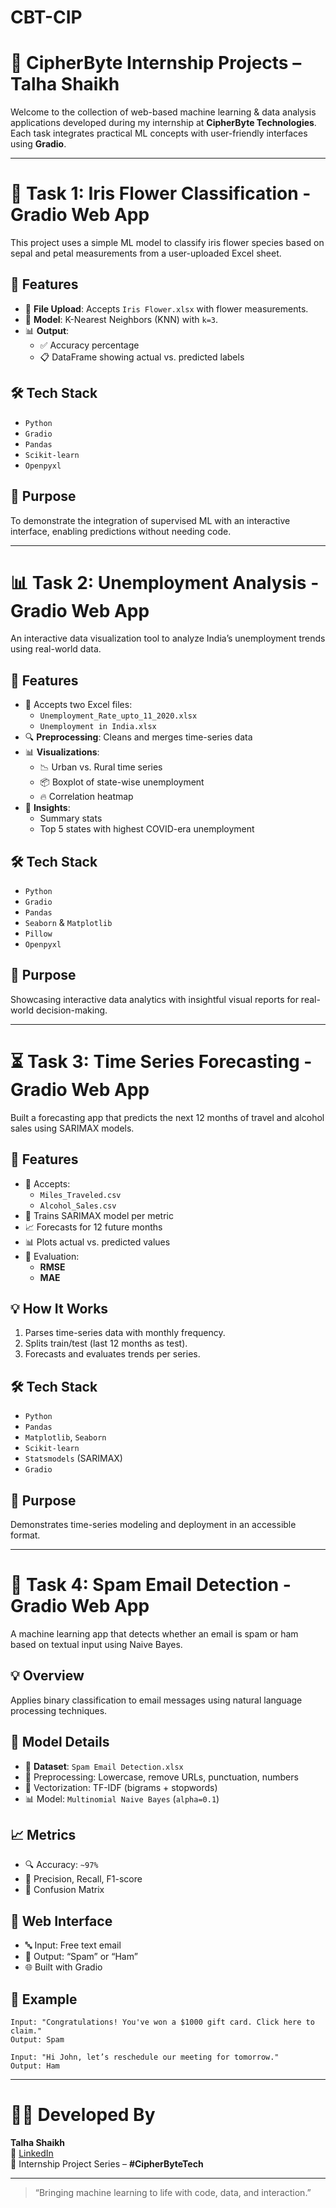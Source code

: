 # CBT-CIP

# 🧠 CipherByte Internship Projects – Talha Shaikh

Welcome to the collection of web-based machine learning & data analysis applications developed during my internship at **CipherByte Technologies**. Each task integrates practical ML concepts with user-friendly interfaces using **Gradio**.

---

# 🌸 Task 1: Iris Flower Classification - Gradio Web App

This project uses a simple ML model to classify iris flower species based on sepal and petal measurements from a user-uploaded Excel sheet.

## 🚀 Features
- 📁 **File Upload**: Accepts `Iris Flower.xlsx` with flower measurements.
- 🧠 **Model**: K-Nearest Neighbors (KNN) with `k=3`.
- 📊 **Output**:
  - ✅ Accuracy percentage
  - 📋 DataFrame showing actual vs. predicted labels

## 🛠️ Tech Stack
- `Python`
- `Gradio`
- `Pandas`
- `Scikit-learn`
- `Openpyxl`

## 🎯 Purpose
To demonstrate the integration of supervised ML with an interactive interface, enabling predictions without needing code.

---

# 📊 Task 2: Unemployment Analysis - Gradio Web App

An interactive data visualization tool to analyze India’s unemployment trends using real-world data.

## 🚀 Features
- 📁 Accepts two Excel files:
  - `Unemployment_Rate_upto_11_2020.xlsx`
  - `Unemployment in India.xlsx`
- 🔍 **Preprocessing**: Cleans and merges time-series data
- 📊 **Visualizations**:
  - 📉 Urban vs. Rural time series
  - 📦 Boxplot of state-wise unemployment
  - 🔥 Correlation heatmap
- 🧾 **Insights**:
  - Summary stats
  - Top 5 states with highest COVID-era unemployment

## 🛠️ Tech Stack
- `Python`
- `Gradio`
- `Pandas`
- `Seaborn` & `Matplotlib`
- `Pillow`
- `Openpyxl`

## 🎯 Purpose
Showcasing interactive data analytics with insightful visual reports for real-world decision-making.

---

# ⏳ Task 3: Time Series Forecasting - Gradio Web App

Built a forecasting app that predicts the next 12 months of travel and alcohol sales using SARIMAX models.

## 🔧 Features
- 📂 Accepts:
  - `Miles_Traveled.csv`
  - `Alcohol_Sales.csv`
- 🧠 Trains SARIMAX model per metric
- 📈 Forecasts for 12 future months
- 📊 Plots actual vs. predicted values
- 🧮 Evaluation:
  - **RMSE**
  - **MAE**

## 💡 How It Works
1. Parses time-series data with monthly frequency.
2. Splits train/test (last 12 months as test).
3. Forecasts and evaluates trends per series.

## 🛠️ Tech Stack
- `Python`
- `Pandas`
- `Matplotlib`, `Seaborn`
- `Scikit-learn`
- `Statsmodels` (SARIMAX)
- `Gradio`

## 🎯 Purpose
Demonstrates time-series modeling and deployment in an accessible format.

---

# 📧 Task 4: Spam Email Detection - Gradio Web App

A machine learning app that detects whether an email is spam or ham based on textual input using Naive Bayes.

## 💡 Overview
Applies binary classification to email messages using natural language processing techniques.

## 🧠 Model Details
- 📘 **Dataset**: `Spam Email Detection.xlsx`
- 🧹 Preprocessing: Lowercase, remove URLs, punctuation, numbers
- 🧪 Vectorization: TF-IDF (bigrams + stopwords)
- 📊 Model: `Multinomial Naive Bayes` (`alpha=0.1`)

## 📈 Metrics
- 🔍 Accuracy: `~97%`
- 📑 Precision, Recall, F1-score
- 🧱 Confusion Matrix

## 🚀 Web Interface
- 🔤 Input: Free text email
- 📮 Output: “Spam” or “Ham”
- 🌐 Built with Gradio

## 🧪 Example

```plaintext
Input: "Congratulations! You've won a $1000 gift card. Click here to claim."
Output: Spam

Input: "Hi John, let’s reschedule our meeting for tomorrow."
Output: Ham
```

---

# 👨‍💻 Developed By
**Talha Shaikh**  
🔗 [LinkedIn](https://www.linkedin.com/in/talha-s-145729339/)  
📌 Internship Project Series – **#CipherByteTech**

---

> “Bringing machine learning to life with code, data, and interaction.”
```


